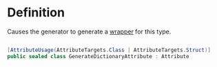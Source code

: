 # Definition
Causes the generator to generate a [wrapper](https://github.com/SoftStoneDevelop/StackMemoryCollections/blob/main/Documentation/Wrapper/Readme.md) for this type.

```C#

[AttributeUsage(AttributeTargets.Class | AttributeTargets.Struct)]
public sealed class GenerateDictionaryAttribute : Attribute

```
